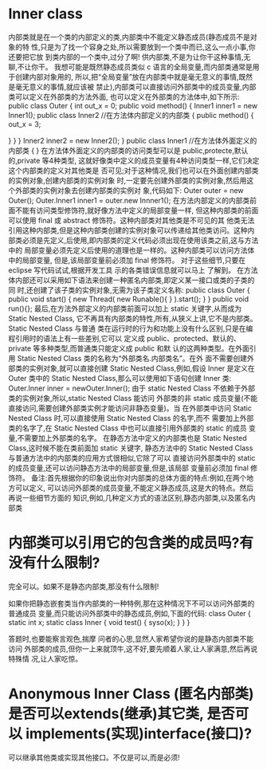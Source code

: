 # Inner class

内部类就是在一个类的内部定义的类,内部类中不能定义静态成员(静态成员不是对象的特 性,只是为了找一个容身之处,所以需要放到一个类中而已,这么一点小事,你还要把它放 到类内部的一个类中,过分了啊! 供内部类,不是为让你干这种事情,无聊,不让你干。 我想可能是既然静态成员类似 c 语言的全局变量,而内部类通常是用于创建内部对象用的, 所以,把“全局变量”放在内部类中就是毫无意义的事情,既然是毫无意义的事情,就应该被 禁止),内部类可以直接访问外部类中的成员变量,内部类可以定义在外部类的方法外面, 也可以定义在外部类的方法体中,如下所示:
public class Outer {
int out_x = 0;
public void method() {
Inner1 inner1 = new Inner1();
public class Inner2 //在方法体内部定义的内部类 {
public method() {
out_x = 3;

 }
} }
Inner2 inner2 = new Inner2(); }
public class Inner1 //在方法体外面定义的内部类 {
}
  在方法体外面定义的内部类的访问类型可以是 public,protecte,默认的,private 等4种类型, 这就好像类中定义的成员变量有4种访问类型一样,它们决定这个内部类的定义对其他类是 否可见;对于这种情况,我们也可以在外面创建内部类的实例对象,创建内部类的实例对象 时,一定要先创建外部类的实例对象,然后用这个外部类的实例对象去创建内部类的实例对 象,代码如下:
Outer outer = new Outer();
Outer.Inner1 inner1 = outer.new Innner1();
在方法内部定义的内部类前面不能有访问类型修饰符,就好像方法中定义的局部变量一样, 但这种内部类的前面可以使用 final 或 abstract 修饰符。这种内部类对其他类是不可见的其 他类无法引用这种内部类,但是这种内部类创建的实例对象可以传递给其他类访问。这种内 部类必须是先定义,后使用,即内部类的定义代码必须出现在使用该类之前,这与方法中的 局部变量必须先定义后使用的道理也是一样的。这种内部类可以访问方法体中的局部变量, 但是,该局部变量前必须加 final 修饰符。
对于这些细节,只要在 eclipse 写代码试试,根据开发工具 示的各类错误信息就可以马上 了解到。
在方法体内部还可以采用如下语法来创建一种匿名内部类,即定义某一接口或类的子类的同 时,还创建了该子类的实例对象,无需为该子类定义名称:
public class Outer {
public void start()
{
new Thread(
new Runable(){
} ).start();
} }
public void run(){};
   最后,在方法外部定义的内部类前面可以加上 static 关键字,从而成为 Static Nested Class, 它不再具有内部类的特性,所有,从狭义上讲,它不是内部类。Static Nested Class 与普通 类在运行时的行为和功能上没有什么区别,只是在编程引用时的语法上有一些差别,它可以 定义成 public、protected、默认的、private 等多种类型,而普通类只能定义成 public 和默 认的这两种类型。在外面引用 Static Nested Class 类的名称为“外部类名.内部类名”。在外 面不需要创建外部类的实例对象,就可以直接创建 Static Nested Class,例如,假设 Inner 是定义在 Outer 类中的 Static Nested Class,那么可以使用如下语句创建 Inner 类:
Outer.Inner inner = newOuter.Inner();
由于 static Nested Class 不依赖于外部类的实例对象,所以,static Nested Class 能访问 外部类的非 static 成员变量(不能直接访问,需要创建外部类实例才能访问非静态变量)。当 在外部类中访问 Static Nested Class 时,可以直接使用 Static Nested Class 的名字,而不 需要加上外部类的名字了,在 Static Nested Class 中也可以直接引用外部类的 static 的成员 变量,不需要加上外部类的名字。
在静态方法中定义的内部类也是 Static Nested Class,这时候不能在类前面加 static 关键字, 静态方法中的 Static Nested Class 与普通方法中的内部类的应用方式很相似,它除了可以 直接访问外部类中的 static 的成员变量,还可以访问静态方法中的局部变量,但是,该局部 变量前必须加 final 修饰符。
备注:首先根据你的印象说出你对内部类的总体方面的特点:例如,在两个地方可以定义, 可以访问外部类的成员变量,不能定义静态成员,这是大的特点。然后再说一些细节方面的 知识,例如,几种定义方式的语法区别,静态内部类,以及匿名内部类



#  内部类可以引用它的包含类的成员吗?有没有什么限制?


完全可以。如果不是静态内部类,那没有什么限制!

如果你把静态嵌套类当作内部类的一种特例,那在这种情况下不可以访问外部类的普通成员 变量,而只能访问外部类中的静态成员,例如,下面的代码:
class Outer
{
static int x;
static class Inner {
void test() {
syso(x); }
   } }


答题时,也要能察言观色,揣摩 问者的心思,显然人家希望你说的是静态内部类不能访问 外部类的成员,但你一上来就顶牛,这不好,要先顺着人家,让人家满意,然后再说特殊情 况,让人家吃惊。





#  Anonymous Inner Class (匿名内部类)是否可以extends(继承)其它类, 是否可以 implements(实现)interface(接口)?


可以继承其他类或实现其他接口。不仅是可以,而是必须!


